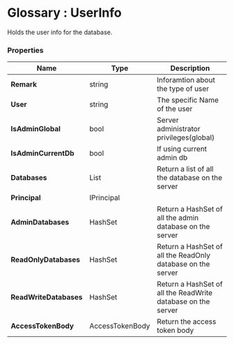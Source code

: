 ﻿# Glossary : UserInfo

Holds the user info for the database.

### Properties

| Name | Type | Description |
| ------------- | ------------- | ----- |
| **Remark** | string | Inforamtion about the type of user |
| **User** | string | The specific Name of the user |
| **IsAdminGlobal** | bool | Server administrator privileges(global) |
| **IsAdminCurrentDb** | bool | If using current admin db |
| **Databases** | List<DatabaseInfo> | Return a list of all the database on the server |
| **Principal** | IPrincipal | |
| **AdminDatabases** | HashSet<string> | Return a HashSet of all the admin database on the server |
| **ReadOnlyDatabases** | HashSet<string> |Return a HashSet of all the ReadOnly database on the server |
| **ReadWriteDatabases** | HashSet<string> | Return a HashSet of all the ReadWrite database on the server |
| **AccessTokenBody** | AccessTokenBody | Return the access token body |